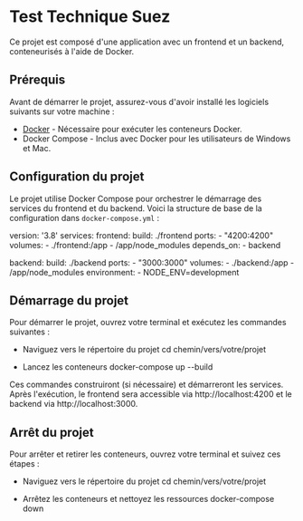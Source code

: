 # Test Technique Suez

Ce projet est composé d'une application avec un frontend et un backend, conteneurisés à l'aide de Docker.

## Prérequis

Avant de démarrer le projet, assurez-vous d'avoir installé les logiciels suivants sur votre machine :

- [Docker](https://www.docker.com/get-started) - Nécessaire pour exécuter les conteneurs Docker.
- Docker Compose - Inclus avec Docker pour les utilisateurs de Windows et Mac.

## Configuration du projet

Le projet utilise Docker Compose pour orchestrer le démarrage des services du frontend et du backend. Voici la structure de base de la configuration dans `docker-compose.yml` :

version: '3.8'
services:
  frontend:
    build: ./frontend
    ports:
      - "4200:4200"
    volumes:
      - ./frontend:/app
      - /app/node_modules
    depends_on:
      - backend

  backend:
    build: ./backend
    ports:
      - "3000:3000"
    volumes:
      - ./backend:/app
      - /app/node_modules
    environment:
      - NODE_ENV=development

## Démarrage du projet
Pour démarrer le projet, ouvrez votre terminal et exécutez les commandes suivantes :

- Naviguez vers le répertoire du projet
cd chemin/vers/votre/projet

- Lancez les conteneurs
docker-compose up --build

Ces commandes construiront (si nécessaire) et démarreront les services. Après l'exécution, le frontend sera accessible via http://localhost:4200 et le backend via http://localhost:3000.

## Arrêt du projet

Pour arrêter et retirer les conteneurs, ouvrez votre terminal et suivez ces étapes :

- Naviguez vers le répertoire du projet
cd chemin/vers/votre/projet

- Arrêtez les conteneurs et nettoyez les ressources
docker-compose down
